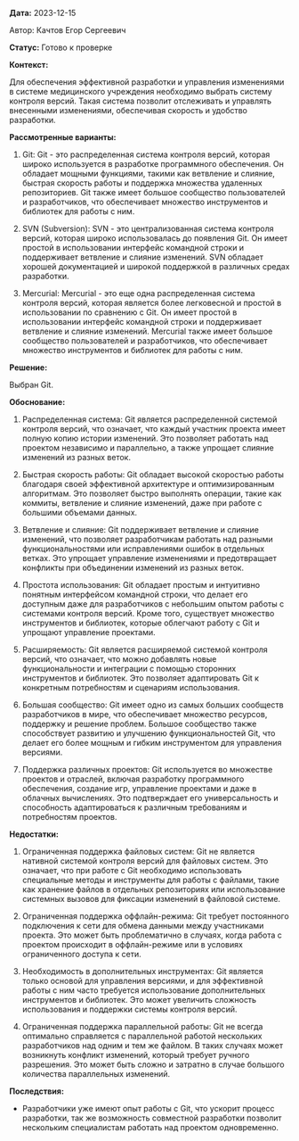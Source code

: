 **Дата:** 2023-12-15

Автор: Качтов Егор Сергеевич

**Статус:** Готово к проверке

**Контекст:**

Для обеспечения эффективной разработки и управления изменениями в системе медицинского учреждения необходимо выбрать систему контроля версий. Такая система позволит отслеживать и управлять внесенными изменениями, обеспечивая скорость и удобство разработки.

**Рассмотренные варианты:**

1. Git: Git - это распределенная система контроля версий, которая широко используется в разработке программного обеспечения. Он обладает мощными функциями, такими как ветвление и слияние, быстрая скорость работы и поддержка множества удаленных репозиториев. Git также имеет большое сообщество пользователей и разработчиков, что обеспечивает множество инструментов и библиотек для работы с ним.

2. SVN (Subversion): SVN - это централизованная система контроля версий, которая широко использовалась до появления Git. Он имеет простой в использовании интерфейс командной строки и поддерживает ветвление и слияние изменений. SVN обладает хорошей документацией и широкой поддержкой в различных средах разработки.

3. Mercurial: Mercurial - это еще одна распределенная система контроля версий, которая является более легковесной и простой в использовании по сравнению с Git. Он имеет простой в использовании интерфейс командной строки и поддерживает ветвление и слияние изменений. Mercurial также имеет большое сообщество пользователей и разработчиков, что обеспечивает множество инструментов и библиотек для работы с ним.

**Решение:**

Выбран Git.

**Обоснование:**

1. Распределенная система: Git является распределенной системой контроля версий, что означает, что каждый участник проекта имеет полную копию истории изменений. Это позволяет работать над проектом независимо и параллельно, а также упрощает слияние изменений из разных веток.

2. Быстрая скорость работы: Git обладает высокой скоростью работы благодаря своей эффективной архитектуре и оптимизированным алгоритмам. Это позволяет быстро выполнять операции, такие как коммиты, ветвление и слияние изменений, даже при работе с большими объемами данных.

3. Ветвление и слияние: Git поддерживает ветвление и слияние изменений, что позволяет разработчикам работать над разными функциональностями или исправлениями ошибок в отдельных ветках. Это упрощает управление изменениями и предотвращает конфликты при объединении изменений из разных веток.

4. Простота использования: Git обладает простым и интуитивно понятным интерфейсом командной строки, что делает его доступным даже для разработчиков с небольшим опытом работы с системами контроля версий. Кроме того, существует множество инструментов и библиотек, которые облегчают работу с Git и упрощают управление проектами.

5. Расширяемость: Git является расширяемой системой контроля версий, что означает, что можно добавлять новые функциональности и интеграции с помощью сторонних инструментов и библиотек. Это позволяет адаптировать Git к конкретным потребностям и сценариям использования.

6. Большая сообщество: Git имеет одно из самых больших сообществ разработчиков в мире, что обеспечивает множество ресурсов, поддержку и решение проблем. Большое сообщество также способствует развитию и улучшению функциональностей Git, что делает его более мощным и гибким инструментом для управления версиями.

7. Поддержка различных проектов: Git используется во множестве проектов и отраслей, включая разработку программного обеспечения, создание игр, управление проектами и даже в облачных вычислениях. Это подтверждает его универсальность и способность адаптироваться к различным требованиям и потребностям проектов.

**Недостатки:**

1. Ограниченная поддержка файловых систем: Git не является нативной системой контроля версий для файловых систем. Это означает, что при работе с Git необходимо использовать специальные методы и инструменты для работы с файлами, такие как хранение файлов в отдельных репозиториях или использование системных вызовов для фиксации изменений в файловой системе.

2. Ограниченная поддержка оффлайн-режима: Git требует постоянного подключения к сети для обмена данными между участниками проекта. Это может быть проблематично в случаях, когда работа с проектом происходит в оффлайн-режиме или в условиях ограниченного доступа к сети.

3. Необходимость в дополнительных инструментах: Git является только основой для управления версиями, и для эффективной работы с ним часто требуется использование дополнительных инструментов и библиотек. Это может увеличить сложность использования и поддержки системы контроля версий.

4. Ограниченная поддержка параллельной работы: Git не всегда оптимально справляется с параллельной работой нескольких разработчиков над одним и тем же файлом. В таких случаях может возникнуть конфликт изменений, который требует ручного разрешения. Это может быть сложно и затратно в случае большого количества параллельных изменений.

**Последствия:**

- Разработчики уже имеют опыт работы с Git, что ускорит процесс разработки, так же возможность совместной разработки позволит нескольким специалистам работать над проектом одновременно.